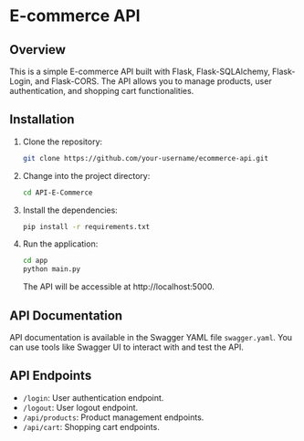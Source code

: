 # E-commerce API

## Overview

This is a simple E-commerce API built with Flask, Flask-SQLAlchemy, Flask-Login, and Flask-CORS. The API allows you to manage products, user authentication, and shopping cart functionalities.

## Installation

1. Clone the repository:

    ```bash
    git clone https://github.com/your-username/ecommerce-api.git
    ```

2. Change into the project directory:

    ```bash
    cd API-E-Commerce
    ```

3. Install the dependencies:

    ```bash
    pip install -r requirements.txt
    ```

4. Run the application:

    ```bash
    cd app 
    python main.py
    ```

   The API will be accessible at http://localhost:5000.

## API Documentation

API documentation is available in the Swagger YAML file `swagger.yaml`. You can use tools like Swagger UI to interact with and test the API.

## API Endpoints

- `/login`: User authentication endpoint.
- `/logout`: User logout endpoint.
- `/api/products`: Product management endpoints.
- `/api/cart`: Shopping cart endpoints.
